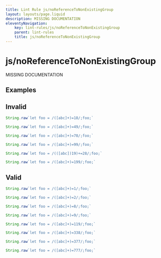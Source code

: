 ```yaml
---
title: Lint Rule js/noReferenceToNonExistingGroup
layout: layouts/page.liquid
description: MISSING DOCUMENTATION
eleventyNavigation:
	key: lint-rules/js/noReferenceToNonExistingGroup
	parent: lint-rules
	title: js/noReferenceToNonExistingGroup
---
```


# js/noReferenceToNonExistingGroup

MISSING DOCUMENTATION

<!-- EVERYTHING BELOW IS AUTOGENERATED. SEE SCRIPTS FOLDER FOR UPDATE SCRIPTS -->


## Examples
## Invalid
```typescript
String.raw`let foo = /([abc]+)=18/;foo;`
```
```typescript
String.raw`let foo = /([abc]+)=49/;foo;`
```
```typescript
String.raw`let foo = /([abc]+)=78/;foo;`
```
```typescript
String.raw`let foo = /([abc]+)=99/;foo;`
```
```typescript
String.raw`let foo = /(([abc])19)+=28/;foo;`
```
```typescript
String.raw`let foo = /([abc]+)=199/;foo;`
```
## Valid
```typescript
String.raw`let foo = /([abc]+)=1/;foo;`
```
```typescript
String.raw`let foo = /([abc]+)=2/;foo;`
```
```typescript
String.raw`let foo = /([abc]+)=8/;foo;`
```
```typescript
String.raw`let foo = /([abc]+)=9/;foo;`
```
```typescript
String.raw`let foo = /([abc]+)=119/;foo;`
```
```typescript
String.raw`let foo = /([abc]+)=338/;foo;`
```
```typescript
String.raw`let foo = /([abc]+)=377/;foo;`
```
```typescript
String.raw`let foo = /([abc]+)=777/;foo;`
```
